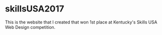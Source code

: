 # skillsUSA2017
This is the website that I created that won 1st place at Kentucky's Skills USA Web Design competition.
